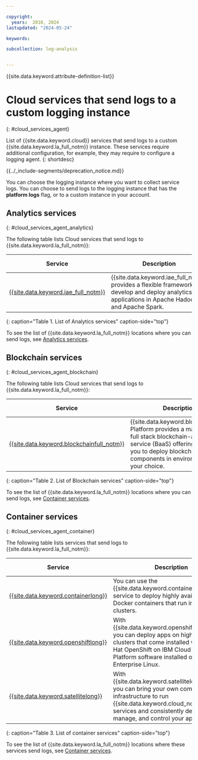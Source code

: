 ```yaml
---

copyright:
  years:  2018, 2024
lastupdated: "2024-05-24"

keywords:

subcollection: log-analysis


---
```


{{site.data.keyword.attribute-definition-list}}


# Cloud services that send logs to a custom logging instance
{: #cloud_services_agent}

List of {{site.data.keyword.cloud}} services that send logs to a custom {{site.data.keyword.la_full_notm}} instance. These services require additional configuration, for example, they may require to configure a logging agent.
{: shortdesc}

<!-- common deprecation notice -->
{{../_include-segments/deprecation_notice.md}}

You can choose the logging instance where you want to collect service logs. You can choose to send logs to the logging instance that has the **platform logs** flag, or to a custom instance in your account.



## Analytics services
{: #cloud_services_agent_analytics}

The following table lists Cloud services that send logs to {{site.data.keyword.la_full_notm}}:

| Service     | Description |  More info
|-------------|-------------|--------------------------------------------------------------------------------------------|
| [{{site.data.keyword.iae_full_notm}}](/docs/AnalyticsEngine?topic=AnalyticsEngine-getting-started) | {{site.data.keyword.iae_full_notm}} provides a flexible framework to develop and deploy analytics applications in Apache Hadoop and Apache Spark. | [More info](/docs/AnalyticsEngine?topic=AnalyticsEngine-viewing-logs) |
{: caption="Table 1. List of Analytics services" caption-side="top"}

To see the list of {{site.data.keyword.la_full_notm}} locations where you can send logs, see [Analytics services](/docs/log-analysis?topic=log-analysis-regions).


## Blockchain services
{: #cloud_services_agent_blockchain}

The following table lists Cloud services that send logs to {{site.data.keyword.la_full_notm}}:

| Service     | Description |  More info
|-------------|-------------|--------------------------------------------------------------------------------------------|
| [{{site.data.keyword.blockchainfull_notm}}](/docs/blockchain?topic=blockchain-get-started-ibp) | {{site.data.keyword.blockchainfull}} Platform provides a managed and full stack blockchain-as-a-service (BaaS) offering that allows you to deploy blockchain components in environments of your choice. | [More info](/docs/blockchain?topic=blockchain-ibp-tracking) |
{: caption="Table 2. List of Blockchain services" caption-side="top"}

To see the list of {{site.data.keyword.la_full_notm}} locations where you can send logs, see [Container services](/docs/log-analysis?topic=log-analysis-regions).


## Container services
{: #cloud_services_agent_container}

The following table lists services that send logs to {{site.data.keyword.la_full_notm}}:

| Service     | Description | More info |
|-------------|-------------|-------------------------------------------------------------------------|
| [{{site.data.keyword.containerlong}}](/docs/containers?topic=containers-getting-started) | You can use the {{site.data.keyword.containerlong_notm}} service to deploy highly available apps in Docker containers that run in Kubernetes clusters. | [More info](/docs/containers?topic=containers-health) |
| [{{site.data.keyword.openshiftlong}}](/docs/openshift?topic=openshift-getting-started) | With {{site.data.keyword.openshiftlong_notm}}, you can deploy apps on highly available clusters that come installed with the Red Hat OpenShift on IBM Cloud Container Platform software installed on Red Hat Enterprise Linux. | [More info](/docs/openshift?topic=openshift-health) |
| [{{site.data.keyword.satellitelong}}](/docs/satellite?topic=satellite-getting-started) | With {{site.data.keyword.satellitelong_notm}}, you can bring your own compute infrastructure to run {{site.data.keyword.cloud_notm}} services and consistently deploy, manage, and control your app workloads. | [More info](/docs/satellite?topic=satellite-health) |
{: caption="Table 3. List of container services" caption-side="top"}

To see the list of {{site.data.keyword.la_full_notm}} locations where these services send logs, see [Container services](/docs/log-analysis?topic=log-analysis-cloud_services_locations#cs_locations_container).
